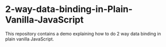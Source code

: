 # 2-way-data-binding-in-Plain-Vanilla-JavaScript
This repository contains a demo explaining how to do 2 way data binding in plain vanilla JavaScript.
